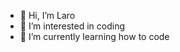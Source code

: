 - 👋 Hi, I’m Laro
- 👀 I’m interested in coding
- 🌱 I’m currently learning how to code


<!---
laro8/laro8 is a ✨ special ✨ repository because its `README.md` (this file) appears on your GitHub profile.
You can click the Preview link to take a look at your changes.
--->
